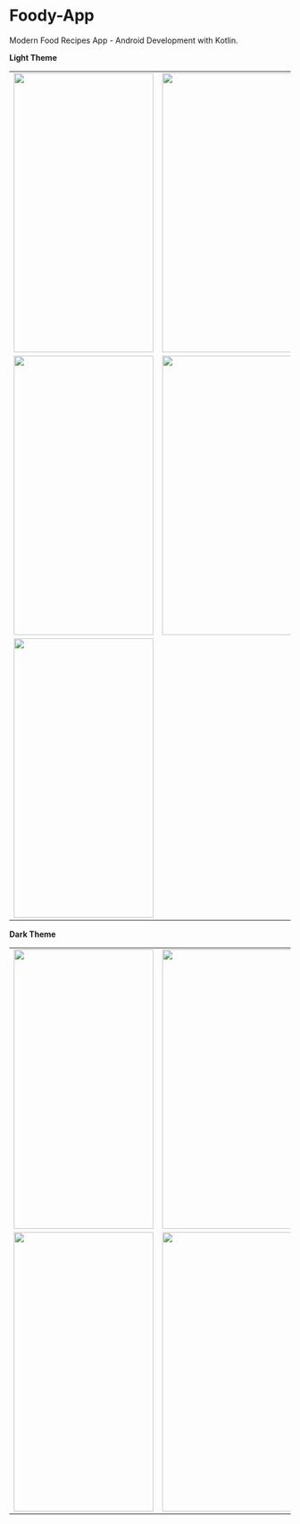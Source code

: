 # Foody-App

Modern Food Recipes App - Android Development with Kotlin.


**Light Theme**

<table>
  <tr>
    <td>
      <img src="https://github.com/Romil2800/Foody-App/blob/master/images/Screenshot_20220309-211247_Foody.jpg" width="250" height="500"/>
    </td>
    <td>
      <img src="https://github.com/Romil2800/Foody-App/blob/master/images/Screenshot_20220309-211253_Foody.jpg" width="250" height="500"/>
    </td>
    <td>
      <img src="https://github.com/Romil2800/Foody-App/blob/master/images/Screenshot_20220309-211301_Foody.jpg" width="250" height="500"/>
    </td>
  </tr>
   <tr>
    <td>
      <img src="https://github.com/Romil2800/Foody-App/blob/master/images/Screenshot_20220309-211306_Foody.jpg" width="250" height="500"/>
    </td>
    <td>
      <img src="https://github.com/Romil2800/Foody-App/blob/master/images/Screenshot_20220309-211322_Foody.jpg" width="250" height="500"/>
    </td>
    <td>
      <img src="https://github.com/Romil2800/Foody-App/blob/master/images/Screenshot_20220309-211327_Foody.jpg" width="250" height="500"/>
    </td>
  </tr>
  <tr>
    <td>
      <img src="https://github.com/Romil2800/Foody-App/blob/master/images/Screenshot_20220309-211342_Foody.jpg" width="250" height="500"/>
    </td>
  </tr>
</table>

**Dark Theme**

<table>
  <tr>
    <td>
      <img src="https://github.com/Romil2800/Foody-App/blob/master/images/Screenshot_20220309-211348_Foody.jpg" width="250" height="500"/>
    </td>
    <td>
      <img src="https://github.com/Romil2800/Foody-App/blob/master/images/Screenshot_20220309-211354_Foody.jpg" width="250" height="500"/>
    </td>
     <td>
      <img src="https://github.com/Romil2800/Foody-App/blob/master/images/Screenshot_20220309-211400_Foody.jpg" width="250" height="500"/>
    </td>
  </tr>
   <tr>   
    <td>
      <img src="https://github.com/Romil2800/Foody-App/blob/master/images/Screenshot_20220309-211403_Foody.jpg" width="250" height="500"/>
    </td>
    <td>
      <img src="https://github.com/Romil2800/Foody-App/blob/master/images/Screenshot_20220309-211407_Foody.jpg" width="250" height="500"/>
    </td>
      <td>
      <img src="https://github.com/Romil2800/Foody-App/blob/master/images/Screenshot_20220309-211420_Foody.jpg" width="250" height="500"/>
    </td>
  </tr>
  </table>
